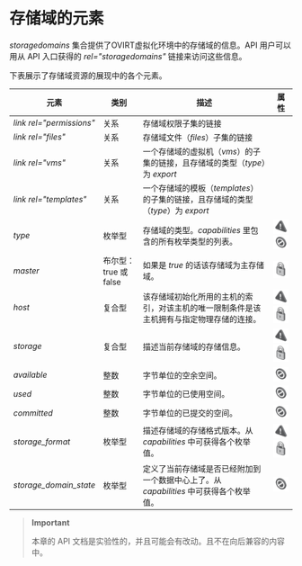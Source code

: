 # 存储域的元素

*storagedomains* 集合提供了OVIRT虚拟化环境中的存储域的信息。API
用户可以用从 API 入口获得的 *rel="storagedomains"* 链接来访问这些信息。

下表展示了存储域资源的展现中的各个元素。

|元素|类别|描述|属性|
|----|----|----|----|
|*link rel="permissions"*|关系|存储域权限子集的链接||
|*link rel="files"*|关系|存储域文件（*files*）子集的链接||
|*link rel="vms"*|关系|一个存储域的虚拟机（*vms*）的子集的链接，且存储域的类型（*type*）为 *export*||
|*link rel="templates"*|关系|一个存储域的模板（*templates*）的子集的链接，且存储域的类型（*type*）为 *export*||
|*type*|枚举型|存储域的类型。*capabilities* 里包含的所有枚举类型的列表。|![](../images/exclamation.png) ![](../images/stop.png)|
|*master*|布尔型：true 或 false|如果是 *true* 的话该存储域为主存储域。|![](../images/lock.png)|
|*host*|复合型|该存储域初始化所用的主机的索引，对该主机的唯一限制条件是该主机拥有与指定物理存储的连接。|![](../images/exclamation.png) ![](../images/lock.png)|
|*storage*|复合型|描述当前存储域的存储信息。|![](../images/exclamation.png) ![](../images/lock.png)|
|*available*|整数|字节单位的空余空间。|![](../images/stop.png)|
|*used*|整数|字节单位的已使用空间。|![](../images/stop.png)|
|*committed*|整数|字节单位的已提交的空间。|![](../images/stop.png)|
|*storage\_format*|枚举型|描述存储域的存储格式版本。从 *capabilities* 中可获得各个枚举值。|![](../images/exclamation.png) ![](../images/lock.png)|
|*storage\_domain\_state*|枚举型|定义了当前存储域是否已经附加到一个数据中心上了。从 *capabilities* 中可获得各个枚举值。|![](../images/stop.png)|

> **Important**
>
> 本章的 API 文档是实验性的，并且可能会有改动。且不在向后兼容的内容中。

